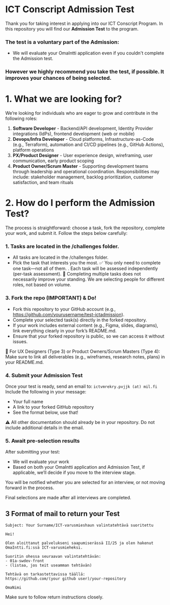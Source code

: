 # ICT Conscript Admission Test
Thank you for taking interest in applying into our ICT Conscript Program. 
In this repository you will find our **Admission Test** to the program. 
### The test is a voluntary part of the Admission:
- We will evaluate your OmaIntti application even if you couldn't complete the Admission test. 
### **However we highly recommend you take the test, if possible. It improves your chances of being selected.**



# 1. What we are looking for?
We’re looking for individuals who are eager to grow and contribute in the following roles:
1. **Software Developer** - Backend/API development, Identity Provider integrations (IdPs), frontend development (web or mobile)
2. **Devops/Infra Developer** - Cloud platforms, Infrastructure-as-Code (e.g., Terraform), automation and CI/CD pipelines (e.g., GitHub Actions), platform operations
3. **PX/Product Designer** -  User experience design, wireframing, user communication, early product scoping
4. **Product Owner/Scrum Master** - Supporting development teams through leadership and operational coordination. Responsibilities may include: stakeholder management, backlog prioritization, customer satisfaction, and team rituals


# 2. How do I perform the Admission Test?
The process is straightforward: choose a task, fork the repository, complete your work, and submit it. Follow the steps below carefully:
### 1. Tasks are located in the **/challenges folder**. 
- All tasks are located in the /challenges folder.
- Pick the task that interests you the most.
✅ You only need to complete one task—not all of them.
. Each task will be assessed independently (per-task assessment).
🔄 Completing multiple tasks does not necessarily improve your standing. We are selecting people for different roles, not based on volume.

### 3. Fork the repo (IMPORTANT) & Do!
- Fork this repository to your GitHub account (e.g., https://github.com/yourusername/test-ictadmission).
- Complete your selected task(s) directly in the forked repository.
- If your work includes external content (e.g., Figma, slides, diagrams), link everything clearly in your fork’s README.md.
- Ensure that your forked repository is public, so we can access it without issues.

📝 For UX Designers (Type 3) or Product Owners/Scrum Masters (Type 4):
Make sure to link all deliverables (e.g., wireframes, research notes, plans) in your README.md.

### 4. Submit your Admission Test
Once your test is ready, send an email to: ```ictvmrekry.pvjjk (at) mil.fi```
Include the following in your message:
- Your full name
- A link to your forked GitHub repository
- See the format below, use that!

⚠️ All other documentation should already be in your repository. Do not include additional details in the email.

### 5. Await pre-selection results
After submitting your test:
- We will evaluate your work
- Based on both your OmaIntti application and Admission Test, if applicable, we’ll decide if you move to the interview stage.

You will be notified whether you are selected for an interview, or not moving forward in the process.

Final selections are made after all interviews are completed.

## 3 Format of mail to return your Test
```Mailto: ictvmrekry.pvjjk at mil.fi
Subject: Your Surname/ICT-varusmieshaun valintatehtävä suoritettu

Hei!

Olen aloittanut palvelukseni saapumiserässä II/25 ja olen hakenut OmaIntti.fi:ssä ICT-varusmieheksi.

Suoritin ohessa seuraavan valintatehtävän:
- 01a-swdev-front 
- (listaa, jos teit useamman tehtävän)

Tehtävä on tarkastettavissa täällä:
https://github.com/(your github user)/your-repository

OmaNimi
````

Make sure to follow return instructions closely. 